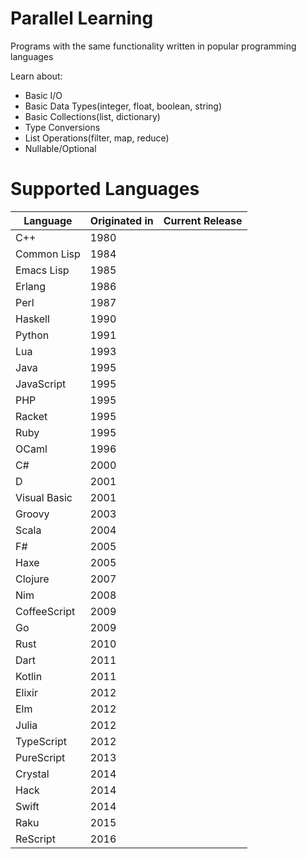# Parallel Learning
Programs with the same functionality written in popular programming languages

Learn about:
- Basic I/O
- Basic Data Types(integer, float, boolean, string)
- Basic Collections(list, dictionary)
- Type Conversions
- List Operations(filter, map, reduce)
- Nullable/Optional

# Supported Languages

| Language | Originated in | Current Release |
|----------|----------|----------|
| C++ | 1980 |
| Common Lisp | 1984 |
| Emacs Lisp | 1985 |
| Erlang | 1986 |
| Perl | 1987 |
| Haskell | 1990 |
| Python | 1991 |
| Lua | 1993 |
| Java | 1995 |
| JavaScript | 1995 |
| PHP | 1995 |
| Racket | 1995 |
| Ruby | 1995 |
| OCaml | 1996 |
| C# | 2000 |
| D | 2001 |
| Visual Basic | 2001 |
| Groovy | 2003 |
| Scala | 2004 |
| F# | 2005 |
| Haxe | 2005 |
| Clojure | 2007 |
| Nim | 2008 |
| CoffeeScript | 2009 |
| Go | 2009 |
| Rust | 2010 |
| Dart | 2011 |
| Kotlin | 2011 |
| Elixir | 2012 |
| Elm | 2012 |
| Julia | 2012 |
| TypeScript | 2012 |
| PureScript | 2013 |
| Crystal | 2014 |
| Hack | 2014 |
| Swift | 2014 |
| Raku | 2015 |
| ReScript | 2016 |
